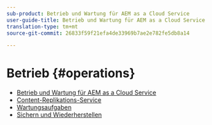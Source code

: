 ```yaml
---
sub-product: Betrieb und Wartung für AEM as a Cloud Service
user-guide-title: Betrieb und Wartung für AEM as a Cloud Service
translation-type: tm+mt
source-git-commit: 26833f59f21efa4de33969b7ae2e782fe5db8a14

---
```



# Betrieb {#operations}

+ [Betrieb und Wartung für AEM as a Cloud Service](/help/operations/home.md)
+ [Content-Replikations-Service](replication.md)
+ [Wartungsaufgaben](maintenance.md)
+ [Sichern und Wiederherstellen](backup.md)

